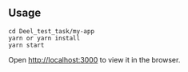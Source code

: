 ## Usage

```
cd Deel_test_task/my-app
yarn or yarn install
yarn start
```

Open [http://localhost:3000](http://localhost:3000) to view it in the browser.

